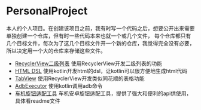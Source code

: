 # PersonalProject

本人的个人项目。在创建该项目之前，我有时写一个代码之后，想要公开出来需要单独创建一个仓库，但有时一些代码本来也就一个或几个文件，
每个仓库都只有几个目标文件，每次为了这几个目标文件开一个新的仓库，我觉得完全没有必要，所以决定用一个大的仓库来存储这些文件。<br/>

- [RecyclerView二级列表](https://github.com/nanjolnoSat/PersonalProject/tree/master/Recyclerexpanableadapter) 使用RecyclerView开发二级列表的功能
- [HTML DSL](https://github.com/nanjolnoSat/PersonalProject/tree/master/htmldsl) 使用kotlin开发html的dsl，让kotlin可以很方便地生成html代码
- [TabView](https://github.com/nanjolnoSat/PersonalProject/tree/master/tableview) 使用RecyclerView开发类似同花顺的表格功能
- [AdbExecutor](https://github.com/nanjolnoSat/PersonalProject/tree/master/AdbExecutor) 使用kotlin调用adb命令
- [车机旋钮适配工具](https://github.com/nanjolnoSat/PersonalProject/tree/master/KnobUtil) 车机安卓旋钮适配工具，提供了强大和便利的api供使用，具体看readme文件
